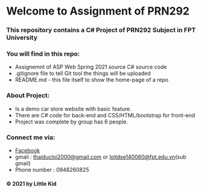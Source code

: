 # Welcome to Assignment of PRN292 
### This repository contains a C# Project of PRN292 Subject in FPT University

### You will find in this repo:
* Assignemnt of ASP Web Spring 2021 source C# source code
* .gitignore file to tell Git tool the things will be uploaded
* README.md - this file itself to show the home-page of a repo
### About Project:
* Is a demo car store website with basic feature.
* There are C# code for back-end and CSS/HTML/bootstrap for front-end
* Project was complete by group has 6 people.

### Connect me via:
* [Facebook](https://www.facebook.com/loi.thaiduc.2000/)
* gmail : thaiducloi2000@gmail.com or loitdse140060@fpt.edu.vn(sub gmail)
* Phone number : 0948260825
#### © 2021 by Little Kid
